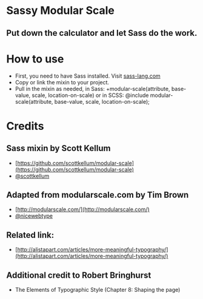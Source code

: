 # Sassy Modular Scale
## Put down the calculator and let Sass do the work.

# How to use

* First, you need to have Sass installed. Visit [sass-lang.com](http://sass-lang.com)
* Copy or link the mixin to your project.
* Pull in the mixin as needed, in Sass: +modular-scale(attribute, base-value, scale, location-on-scale) or in SCSS: @include modular-scale(attribute, base-value, scale, location-on-scale);

# Credits

## Sass mixin by Scott Kellum

* [https://github.com/scottkellum/modular-scale](https://github.com/scottkellum/modular-scale)
* [@scottkellum](http://twitter.com/scottkellum)

## Adapted from modularscale.com by Tim Brown

* [http://modularscale.com/](http://modularscale.com/)
* [@nicewebtype](http://twitter.com/nicewebtype)

## Related link:

* [http://alistapart.com/articles/more-meaningful-typography/](http://alistapart.com/articles/more-meaningful-typography/)

## Additional credit to Robert Bringhurst

* The Elements of Typographic Style (Chapter 8: Shaping the page)
